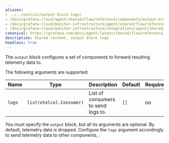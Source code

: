 ```yaml
---
aliases:
- ../../otelcol/output-block-logs/
- /docs/grafana-cloud/agent/shared/flow/reference/components/output-block-logs/
- /docs/grafana-cloud/monitor-infrastructure/agent/shared/flow/reference/components/output-block-logs/
- /docs/grafana-cloud/monitor-infrastructure/integrations/agent/shared/flow/reference/components/output-block-logs/
canonical: https://grafana.com/docs/agent/latest/shared/flow/reference/components/output-block-logs/
description: Shared content, output block logs
headless: true
---
```


The `output` block configures a set of components to forward resulting telemetry data to.

The following arguments are supported:

Name   | Type                     | Description                        | Default | Required
-------|--------------------------|------------------------------------|---------|---------
`logs` | `list(otelcol.Consumer)` | List of consumers to send logs to. | `[]`    | no

You must specify the `output` block, but all its arguments are optional.
By default, telemetry data is dropped.
Configure the `logs` argument accordingly to send telemetry data to other components, .
